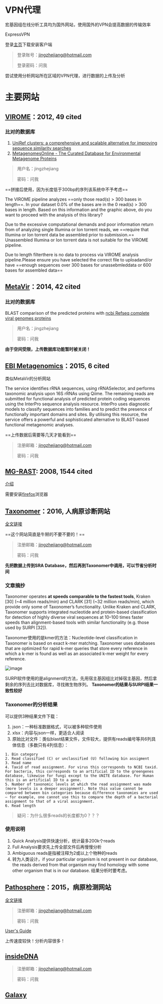 # VPN代理
宏基因组在线分析工具均为国外网站，使用国外的VPN会提高数据的传输效率

ExpressVPN

登录[主页](https://www.express-vpn.xyz/setup)下载安装客户端

> 登录账号：jingzhejiang@hotmail.com
> 
> 登录密码：问我

尝试使用分析网站所在区域的VPN代理，进行数据的上传及分析

# 主要网站

## [VIROME](http://virome.dbi.udel.edu/)：2012, 49 cited
### 比对的数据库
1. [UniRef clusters: a comprehensive and scalable alternative for improving sequence similarity searches](http://bioinformatics.oxfordjournals.org/content/31/6/926.full)
2. [MetagenomesOnline - The Curated Database for Environmental Metagenome Proteins](http://metagenomesonline.org/)

> 用户名：jingzhejiang
> 
> 密码：问我

==拼接后使用，因为长度低于300bp的序列该系统中不予考虑==

The VIROME pipeline analyzes ==only those read(s) > 300 bases in length==. In your dataset 0.0% of the bases are in the 0 read(s) > 300 bases in length. Based on this information and the graphic above, do you want to proceed with the analysis of this library?

Due to the excessive computational demands and poor information return from of analyzing single Illumina or Ion torrent reads, we ==require that Illumina or Ion torrent data be assembled prior to submission.== Unassembled Illumina or Ion torrent data is not suitable for the VIROME pipeline. 

Due to length filterthere is no data to process via VIROME analysis pipeline.Please ensure you have selected the correct file to uploadand/or have ==enough sequences over 300 bases for unassebmleddata or 600 bases for assembled data==

## [MetaVir](http://metavir-meb.univ-bpclermont.fr/)：2014, 42 cited
### 比对的数据库
BLAST comparison of the predicted proteins with [ncbi Refseq complete viral genomes proteins](ftp://ftp.ncbi.nih.gov/refseq/release/viral/)

> 用户名：jingzhejiang
> 
> 密码：问我

**由于空间受限，上传数据库功能暂时被关闭！**

## [EBI Metagenomics](https://www.ebi.ac.uk/metagenomics/)：2015, 6 cited
类似MetaVir的分析网站

The service identifies rRNA sequences, using rRNASelector, and performs taxonomic analysis upon 16S rRNAs using Qiime. The remaining reads are submitted for functional analysis of predicted protein coding sequences using the InterPro sequence analysis resource. InterPro uses diagnostic models to classify sequences into families and to predict the presence of functionally important domains and sites. By utilising this resource, the service offers a powerful and sophisticated alternative to BLAST-based functional metagenomic analyses. 

==上传数据后需要等几天才能看到==

> 注册邮箱：jingzhejiang@hotmail.com
> 
> 密码：问我

## [MG-RAST](http://metagenomics.anl.gov/): 2008, 1544 cited
[介绍](http://www.mcs.anl.gov/project/mg-rast-metagenomics-rast-server)

需要安装[firefox](https://www.mozilla.org/zh-CN/firefox/new/)浏览器

## [Taxonomer](https://www.taxonomer.com/)：2016, 人病原诊断网站

[全文链接](http://genomebiology.biomedcentral.com/articles/10.1186/s13059-016-0969-1)

==这个网站简直是牛掰的不要不要的！==

> 注册邮箱：jingzhejiang@hotmail.com
>
> 密码：问我

**先把数据上传到SRA Database，然后再到Taxonomer中调用，可以节省分析时间**

### 文章摘抄

Taxonomer operates **at speeds comparable to the fastest tools**, Kraken [30] (~4 million reads/min) and CLARK [31] (~32 million reads/min), which provide only some of Taxonomer’s functionality. Unlike Kraken and CLARK, Taxonomer supports integrated nucleotide and protein-based classification for detection of highly diverse viral sequences at 10–100 times faster speeds than alignment-based tools with similar functionality (e.g. those used by SURPI [32]).

Taxonomer使用的是kmer的方法：Nucleotide-level classification in Taxonomer is based on exact k-mer matching. Taxonomer uses databases that are optimized for rapid k-mer queries that store every reference in which a k-mer is found as well as an associated k-mer weight for every reference. 

![image](https://static-content.springer.com/image/art%3A10.1186%2Fs13059-016-0969-1/MediaObjects/13059_2016_969_Fig1_HTML.gif)

SURPI软件使用的是alignment的方法，先用宿主基因组比对掉宿主基因，然后拿剩余的序列去比对数据库，寻找微生物序列。
**Taxonomer的结果与SURPI结果一致性较好**

### Taxonomer的分析结果

可以提供3种结果文件下载：

1. json：一种标准数据格式，可以被多种软件使用
2. xlsx：内容与json一样，更适合人阅读
3. 原始比对文件：类似blast结果文件，文件较大，提供有reads编号等共6列具体信息（多数只有4列信息）：

```
1. Bin category
2. Read classified (C) or unclassified (U) following bin assigment
3. Read name
4. Taxid of read assignment. For virus this corresponds to NCBI taxid. For bacteria, this corresponds to an artificial ID to the greengenes database, likewise for fungi except to the UNITE database. For Human this is an artificial ID to a gene.
5. Number of taxonomic levels at which the read assignment was made (more levels is a deeper assignment). Note this value cannot be compared between bin categories because difference taxonomies are used — for example, one cannot use this to compare the depth of a bacterial assignment to that of a viral assignment.
6. Read length
```

> 疑问：为什么很多reads的长度都为0？？？

### 使用说明

1. Quick Analysis提供快速分析，统计最多200k个reads
2. Full Analysis要求先上传全部文件后再慢慢分析
3. Ambiguous reads是指被注释为2或以上个物种的reads
4. 转为人类设计，if your particular organism is not present in our database, the reads derived from that organism may find homology with some other organism that is in our database. 结果分析时要考虑。


## [Pathosphere](http://www.pathosphere.org)：2015，病原检测网站

[全文链接](http://bmcbioinformatics.biomedcentral.com/articles/10.1186/s12859-015-0840-5)

> 注册邮箱：jingzhejiang@hotmail.com
> 
> 密码：问我

[User's Guide](https://pathosphere.org/documents/10506/93d690d0-2308-4511-8c56-a94888012a72)

上传速度较快！分析内容很多！

## [insideDNA](https://insidedna.me/)

> 注册邮箱：jingzhejiang@hotmail.com
> 
> 密码：问我

## [Galaxy](https://biocloudcentral.herokuapp.com/launch)